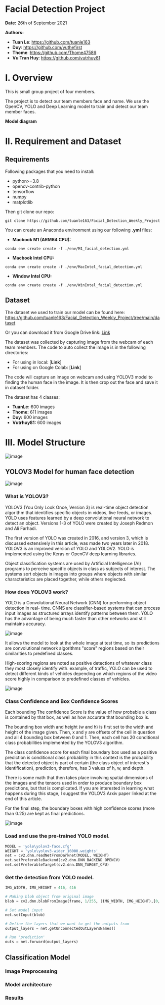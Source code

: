 # Facial Detection Project
__Date:__ 26th of September 2021

__Authors:__ 

 + __Tuan Le__: https://github.com/tuanle163
 + __Duy__: https://github.com/yuthefirst 
 + __Thome__: https://github.com/Thome47586 
 + __Vu Tran Huy__: https://github.com/vutrhuy81
 
# I. Overview
This is small group project of four members. 

The project is to detect our team members face and name. We use the OpenCV, YOLO and Deep Learning model to train and detect our team member faces. 

<b>Model diagram</b>

# II. Requirement and Dataset

## Requirements
Following packages that you need to install:

+ python>=3.8
+ opencv-contrib-python
+ tensorflow
+ numpy
+ matplotlib

Then git clone our repo:

```terminal
git clone https://github.com/tuanle163/Facial_Detection_Weekly_Project
```

You can create an Anaconda environment using our following __.yml__ files:

+ __Macbook M1 (ARM64 CPU):__ 

```terminal
conda env create create -f ./env/M1_facial_detection.yml
```

+ __Macbook Intel CPU:__
```terminal
conda env create create -f ./env/MacIntel_facial_detection.yml
```
+ __Window Intel CPU:__
```terminal
conda env create create -f ./env/WinIntel_facial_detection.yml
```

## Dataset

The dataset we used to train our model can be found here: https://github.com/tuanle163/Facial_Detection_Weekly_Project/tree/main/dataset

Or you can download it from Google Drive link: [Link](https://drive.google.com/file/d/1NYiarTKMgdsrWHXcRhmVblyPY3kJmuvj/view?usp=sharing)

The dataset was collected by capturing image from the webcam of each team members. The code to auto collect the image is in the following directories:

+ For using in local: [__Link__]
+ For using on Google Colab: [__Link__]

The code will capture an image on webcam and using YOLOV3 model to finding the human face in the image. It is then crop out the face and save it in dataset folder. 

The dataset has 4 classes: 
+ __TuanLe:__ 600 images
+ __Thome:__ 611 images
+ __Duy:__ 600 images
+ __Vutrhuy81:__ 600 images

# III. Model Structure
![image](https://user-images.githubusercontent.com/29221802/134808537-bd1df0a8-5ebc-4f36-ad0b-13a1a2ebd38f.png)

## __YOLOV3 Model for human face detection__
![image](https://user-images.githubusercontent.com/29221802/134807498-77eb1ed1-58ac-4cba-bdce-d1be91367c1f.png)

### __What is YOLOV3?__

YOLOV3 (You Only Look Once, Version 3) is real-time object detection algorithm that identifies specific objects in videos, live feeds, or images. YOLO uses features learned by a deep convolutional neural network to detect an object. Versions 1-3 of YOLO were created by Joseph Redmon and Ali Farhadi. 

The first version of YOLO was created in 2016, and version 3, which is discussed extensively in this article, was made two years later in 2018. YOLOV3 is an improved version of YOLO and YOLOV2. YOLO is implemented using the Keras or OpenCV deep learning libraries.

Object classification systems are used by Artificial Intelligence (AI) programs to perceive specific objects in class as subjects of interest. The systems sort objects in images into groups where objects with similar characteristics are placed together, while others neglected.

### __How does YOLOV3 work?__

YOLO is a Convolutional Neural Network (CNN) for performing object detection in real- time. CNNS are classifier-based systems that can process input images as structured arrays identify patterns between them. YOLO has the advantage of being much faster than other networks and still maintains accuracy. 

![image](https://user-images.githubusercontent.com/29221802/134807996-41826598-3c62-4886-b960-2b7ffa5705fd.png)

It allows the model to look at the whole image at test time, so its predictions are convolutional network algorithms "score" regions based on their similarities to predefined classes. 

High-scoring regions are noted as positive detections of whatever class they most closely identify with. example, of traffic, YOLO can be used to detect different kinds of vehicles depending on which regions of the video score highly in comparison to predefined classes of vehicles.

![image](https://user-images.githubusercontent.com/29221802/134808079-1764c4e3-6a4d-478f-9202-2525cf05c076.png)

### __Class Confidence and Box Confidence Scores__
Each bounding The confidence Score is the value of how probable a class is contained by that box, as well as how accurate that bounding box is. 

The bounding box width and height (w and h) is first set to the width and height of the image given. Then, x and y are offsets of the cell in question and all 4 bounding box between 0 and 1. Then, each cell has 20 conditional class probabilities implemented by the YOLOV3 algorithm. 

The class confidence score for each final boundary box used as a positive prediction is conditional class probability in this context is the probability that the detected object is part of certain (the class object of interest's identification), prediction, therefore, has 3 values of h, w, and depth. 

There is some math that then takes place involving spatial dimensions of the images and the tensors used in order to produce boundary box predictions, but that is complicated. If you are interested in learning what happens during this stage, I suggest the YOLOV3 Arxiv paper linked at the end of this article. 

For the final step, the boundary boxes with high confidence scores (more than 0.25) are kept as final predictions.

![image](https://user-images.githubusercontent.com/29221802/134808398-8d49488a-8334-4c67-afc8-7bce3e291996.png)

###  Load and use the pre-trained YOLO model. 

```python
MODEL = 'yolo\yolov3-face.cfg'
WEIGHT = 'yolo\yolov3-wider_16000.weights'
net = cv2.dnn.readNetFromDarknet(MODEL, WEIGHT)
net.setPreferableBackend(cv2.dnn.DNN_BACKEND_OPENCV)
net.setPreferableTarget(cv2.dnn.DNN_TARGET_CPU)
```

### Get the detection from YOLO model.
```python
IMG_WIDTH, IMG_HEIGHT = 416, 416

# Making blob object from original image
blob = cv2.dnn.blobFromImage(frame, 1/255, (IMG_WIDTH, IMG_HEIGHT),[0, 0, 0], 1, crop=False)

# Set model input
net.setInput(blob)

# Define the layers that we want to get the outputs from
output_layers = net.getUnconnectedOutLayersNames()

# Run 'prediction'
outs = net.forward(output_layers)
```

## __Classification Model__
### __Image Preprocessing__

### __Model architecture__

### __Results__
